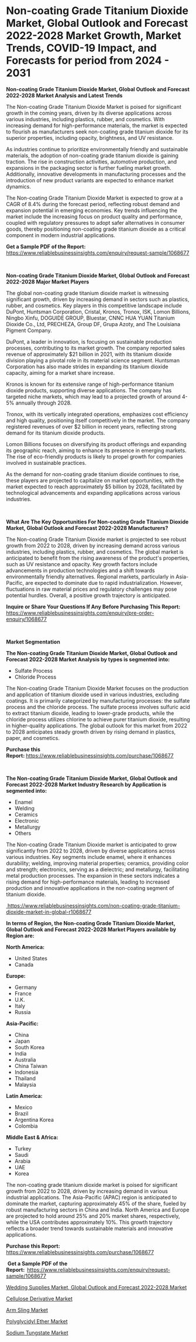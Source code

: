 <p><h1>Non-coating Grade Titanium Dioxide Market, Global Outlook and Forecast 2022-2028 Market Growth, Market Trends, COVID-19 Impact, and Forecasts for period from 2024 - 2031</h1></p><p><strong>Non-coating Grade Titanium Dioxide Market, Global Outlook and Forecast 2022-2028 Market Analysis and Latest Trends</strong></p>
<p><p>The Non-coating Grade Titanium Dioxide Market is poised for significant growth in the coming years, driven by its diverse applications across various industries, including plastics, rubber, and cosmetics. With increasing demand for high-performance materials, the market is expected to flourish as manufacturers seek non-coating grade titanium dioxide for its superior properties, including opacity, brightness, and UV resistance.</p><p>As industries continue to prioritize environmentally friendly and sustainable materials, the adoption of non-coating grade titanium dioxide is gaining traction. The rise in construction activities, automotive production, and expansions in the packaging sector is further fueling market growth. Additionally, innovative developments in manufacturing processes and the introduction of new product variants are expected to enhance market dynamics.</p><p>The Non-coating Grade Titanium Dioxide Market is expected to grow at a CAGR of 8.4% during the forecast period, reflecting robust demand and expansion potential in emerging economies. Key trends influencing the market include the increasing focus on product quality and performance, coupled with regulatory pressures to adopt safer alternatives in consumer goods, thereby positioning non-coating grade titanium dioxide as a critical component in modern industrial applications.</p></p>
<p><strong>Get a Sample PDF of the Report:&nbsp;</strong> <a href="https://www.reliablebusinessinsights.com/enquiry/request-sample/1068677">https://www.reliablebusinessinsights.com/enquiry/request-sample/1068677</a></p>
<p>&nbsp;</p>
<p><strong>Non-coating Grade Titanium Dioxide Market, Global Outlook and Forecast 2022-2028 Major Market Players</strong></p>
<p><p>The global non-coating grade titanium dioxide market is witnessing significant growth, driven by increasing demand in sectors such as plastics, rubber, and cosmetics. Key players in this competitive landscape include DuPont, Huntsman Corporation, Cristal, Kronos, Tronox, ISK, Lomon Billions, Ningbo Xinfu, DOGUIDE GROUP, Bluestar, CNNC HUA YUAN Titanium Dioxide Co., Ltd, PRECHEZA, Group DF, Grupa Azoty, and The Louisiana Pigment Company.</p><p>DuPont, a leader in innovation, is focusing on sustainable production processes, contributing to its market growth. The company reported sales revenue of approximately $21 billion in 2021, with its titanium dioxide division playing a pivotal role in its material science segment. Huntsman Corporation has also made strides in expanding its titanium dioxide capacity, aiming for a market share increase. </p><p>Kronos is known for its extensive range of high-performance titanium dioxide products, supporting diverse applications. The company has targeted niche markets, which may lead to a projected growth of around 4-5% annually through 2028.</p><p>Tronox, with its vertically integrated operations, emphasizes cost efficiency and high quality, positioning itself competitively in the market. The company registered revenues of over $2 billion in recent years, reflecting strong demand for its titanium dioxide products.</p><p>Lomon Billions focuses on diversifying its product offerings and expanding its geographic reach, aiming to enhance its presence in emerging markets. The rise of eco-friendly products is likely to propel growth for companies involved in sustainable practices.</p><p>As the demand for non-coating grade titanium dioxide continues to rise, these players are projected to capitalize on market opportunities, with the market expected to reach approximately $5 billion by 2028, facilitated by technological advancements and expanding applications across various industries.</p></p>
<p>&nbsp;</p>
<p><strong>What Are The Key Opportunities For Non-coating Grade Titanium Dioxide Market, Global Outlook and Forecast 2022-2028 Manufacturers?</strong></p>
<p><p>The Non-coating Grade Titanium Dioxide market is projected to see robust growth from 2022 to 2028, driven by increasing demand across various industries, including plastics, rubber, and cosmetics. The global market is anticipated to benefit from the rising awareness of the product's properties, such as UV resistance and opacity. Key growth factors include advancements in production technologies and a shift towards environmentally friendly alternatives. Regional markets, particularly in Asia-Pacific, are expected to dominate due to rapid industrialization. However, fluctuations in raw material prices and regulatory challenges may pose potential hurdles. Overall, a positive growth trajectory is anticipated.</p></p>
<p><strong>Inquire or Share Your Questions If Any Before Purchasing This Report:</strong> <a href="https://www.reliablebusinessinsights.com/enquiry/pre-order-enquiry/1068677">https://www.reliablebusinessinsights.com/enquiry/pre-order-enquiry/1068677</a></p>
<p>&nbsp;</p>
<p><strong>Market Segmentation</strong></p>
<p><strong>The Non-coating Grade Titanium Dioxide Market, Global Outlook and Forecast 2022-2028 Market Analysis by types is segmented into:</strong></p>
<p><ul><li>Sulfate Process</li><li>Chloride Process</li></ul></p>
<p><p>The Non-coating Grade Titanium Dioxide Market focuses on the production and application of titanium dioxide used in various industries, excluding coatings. It is primarily categorized by manufacturing processes: the sulfate process and the chloride process. The sulfate process involves sulfuric acid to extract titanium dioxide, leading to lower-grade products, while the chloride process utilizes chlorine to achieve purer titanium dioxide, resulting in higher-quality applications. The global outlook for this market from 2022 to 2028 anticipates steady growth driven by rising demand in plastics, paper, and cosmetics.</p></p>
<p><strong>Purchase this Report:&nbsp;</strong><a href="https://www.reliablebusinessinsights.com/purchase/1068677">https://www.reliablebusinessinsights.com/purchase/1068677</a></p>
<p>&nbsp;</p>
<p><strong>The Non-coating Grade Titanium Dioxide Market, Global Outlook and Forecast 2022-2028 Market Industry Research by Application is segmented into:</strong></p>
<p><ul><li>Enamel</li><li>Welding</li><li>Ceramics</li><li>Electronic</li><li>Metallurgy</li><li>Others</li></ul></p>
<p><p>The Non-coating Grade Titanium Dioxide market is anticipated to grow significantly from 2022 to 2028, driven by diverse applications across various industries. Key segments include enamel, where it enhances durability; welding, improving material properties; ceramics, providing color and strength; electronics, serving as a dielectric; and metallurgy, facilitating metal production processes. The expansion in these sectors indicates a rising demand for high-performance materials, leading to increased production and innovative applications in the non-coating segment of titanium dioxide.</p></p>
<p><a href="https://www.reliablebusinessinsights.com/non-coating-grade-titanium-dioxide-market-in-global-r1068677">&nbsp;https://www.reliablebusinessinsights.com/non-coating-grade-titanium-dioxide-market-in-global-r1068677</a></p>
<p><strong>In terms of Region, the Non-coating Grade Titanium Dioxide Market, Global Outlook and Forecast 2022-2028 Market Players available by Region are:</strong></p>
<p>
    <p> <strong> North America: </strong>
        <ul>
            <li>United States</li>
            <li>Canada</li>
        </ul>
        </p> 
    <p> <strong> Europe: </strong>
        <ul>
            <li>Germany</li>
            <li>France</li>
            <li>U.K.</li>
            <li>Italy</li>
            <li>Russia</li>
        </ul>
        </p> 
    <p> <strong> Asia-Pacific: </strong>
        <ul>
            <li>China</li>
            <li>Japan</li>
            <li>South Korea</li>
            <li>India</li>
            <li>Australia</li>
            <li>China Taiwan</li>
            <li>Indonesia</li>
            <li>Thailand</li>
            <li>Malaysia</li>
        </ul>
        </p> 
    <p> <strong> Latin America: </strong>
        <ul>
            <li>Mexico</li>
            <li>Brazil</li>
            <li>Argentina Korea</li>
            <li>Colombia</li>
        </ul>
        </p> 
    <p> <strong> Middle East & Africa: </strong>
        <ul>
            <li>Turkey</li>
            <li>Saudi</li>
            <li>Arabia</li>
            <li>UAE</li>
            <li>Korea</li>
        </ul>
    </p>
    </p>
<p><p>The non-coating grade titanium dioxide market is poised for significant growth from 2022 to 2028, driven by increasing demand in various industrial applications. The Asia-Pacific (APAC) region is anticipated to dominate the market, capturing approximately 45% of the share, fueled by robust manufacturing sectors in China and India. North America and Europe are projected to hold around 25% and 20% market shares, respectively, while the USA contributes approximately 10%. This growth trajectory reflects a broader trend towards sustainable materials and innovative applications.</p></p>
<p><strong>Purchase this Report: </strong><a href="https://www.reliablebusinessinsights.com/purchase/1068677">https://www.reliablebusinessinsights.com/purchase/1068677</a></p>
<p>&nbsp;<strong>Get a Sample PDF of the Report:&nbsp;&nbsp;</strong><a href="https://www.reliablebusinessinsights.com/enquiry/request-sample/1068677">https://www.reliablebusinessinsights.com/enquiry/request-sample/1068677</a></p>
<p><strong></strong></p>
<p><p><a href="https://github.com/JudyWalsh475/Market-Research-Report-List-1/blob/main/wedding-supplies-market-global-outlook-and-forecast-2022-2028-market.md">Wedding Supplies Market, Global Outlook and Forecast 2022-2028 Market</a></p><p><a href="https://medium.com/@joshdavis1955/the-cellulose-derivative-market-has-experienced-impressive-growth-in-recent-years-expanding-its-2b747219f343">Cellulose Derivative Market</a></p><p><a href="https://www.linkedin.com/pulse/arm-sling-market-industry-trends-forecast-period-from-2024-uiube?trackingId=RA8PwXLvTrKnQxV%2F49%2FN0Q%3D%3D">Arm Sling Market</a></p><p><a href="https://issuu.com/reportprime-2/docs/polyglycidyl-ether-market-size-2030_3131d0151a991e">Polyglycidyl Ether Market</a></p><p><a href="https://issuu.com/reportprime-2/docs/sodium-tungstate-market-size-2030.p_0c943816041200">Sodium Tungstate Market</a></p></p>